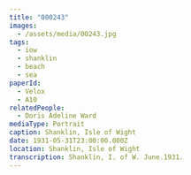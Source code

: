 ```yaml
---
title: "000243"
images:
  - /assets/media/00243.jpg
tags:
  - iow
  - shanklin
  - beach
  - sea
paperId:
  - Velox
  - A10
relatedPeople:
  - Doris Adeline Ward
mediaType: Portrait
caption: Shanklin, Isle of Wight
date: 1931-05-31T23:00:00.000Z
location: Shanklin, Isle of Wight
transcription: Shanklin, I. of W. June.1931.
---
```

